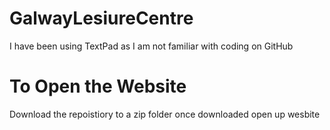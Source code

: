 # GalwayLesiureCentre
I have been using TextPad as I am not familiar with coding on GitHub


# To Open the Website
Download the repoistiory to a zip folder
once downloaded open up wesbite
